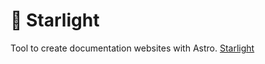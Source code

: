 # 🌟 Starlight

Tool to create documentation websites with Astro.
[Starlight](https://starlight.astro.build)
